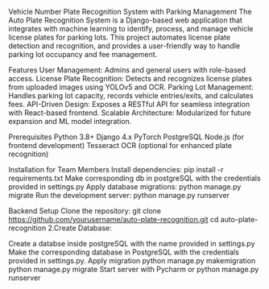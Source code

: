 Vehicle Number Plate Recognition System with Parking Management
The Auto Plate Recognition System is a Django-based web application that integrates with machine learning to identify, process, and manage vehicle license plates for parking lots. This project automates license plate detection and recognition, and provides a user-friendly way to handle parking lot occupancy and fee management.


Features
User Management: Admins and general users with role-based access.
License Plate Recognition: Detects and recognizes license plates from uploaded images using YOLOv5 and OCR.
Parking Lot Management: Handles parking lot capacity, records vehicle entries/exits, and calculates fees.
API-Driven Design: Exposes a RESTful API for seamless integration with React-based frontend.
Scalable Architecture: Modularized for future expansion and ML model integration.


Prerequisites
Python 3.8+
Django 4.x
PyTorch
PostgreSQL
Node.js (for frontend development)
Tesseract OCR (optional for enhanced plate recognition)


Installation for Team Members
Install dependencies: pip install -r requirements.txt
Make corresponding db in postgreSQL with the credentials provided in settings.py
Apply database migrations: python manage.py migrate
Run the development server: python manage.py runserver

Backend Setup
Clone the repository:
git clone https://github.com/yourusername/auto-plate-recognition.git
cd auto-plate-recognition
2.Create Database:

Create a databse inside postgreSQL with the name provided in settings.py
Make the corresponding database in PostgreSQL with the credentials provided in settings.py.
Apply migration
python manage.py makemigration
python manage.py migrate
Start server with Pycharm or
python manage.py runserver